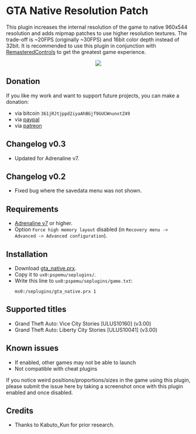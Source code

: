 # GTA Native Resolution Patch

This plugin increases the internal resolution of the game to native 960x544 resolution and adds mipmap patches to use higher resolution textures. The trade-off is ~20FPS (originally ~30FPS) and 16bit color depth instead of 32bit. It is recommended to use this plugin in conjunction with [RemasteredControls](https://github.com/TheOfficialFloW/RemasteredControls) to get the greatest game experience.

<p align="center">
  <img src="https://github.com/TheOfficialFloW/GTANativeResolution/blob/master/screenshot.png">
</p>

## Donation

If you like my work and want to support future projects, you can make a donation:

- via bitcoin `361jRJtjppd2iyaAhBGjf9GUCWnunxtZ49`
- via [paypal](https://www.paypal.me/flowsupport/20)
- via [patreon](https://www.patreon.com/TheOfficialFloW)

## Changelog v0.3
- Updated for Adrenaline v7.

## Changelog v0.2
- Fixed bug where the savedata menu was not shown.

## Requirements

- [Adrenaline v7](https://github.com/TheOfficialFloW/Adrenaline) or higher.
- Option `Force high memory layout` disabled (in `Recovery menu -> Advanced -> Advanced configuration`).

## Installation

- Download [gta_native.prx](https://github.com/TheOfficialFloW/GTANativeResolution/releases/download/v0.3/gta_native.prx).
- Copy it to `ux0:pspemu/seplugins/`.
- Write this line to `ux0:pspemu/seplugins/game.txt`:
  ```
  ms0:/seplugins/gta_native.prx 1
  ```

## Supported titles

- Grand Theft Auto: Vice City Stories [ULUS10160] (v3.00)
- Grand Theft Auto: Liberty City Stories [ULUS10041] (v3.00)

## Known issues

- If enabled, other games may not be able to launch
- Not compatible with cheat plugins

If you notice weird positions/proportions/sizes in the game using this plugin, please submit the issue here by taking a screenshot once with this plugin enabled and once disabled.

## Credits

- Thanks to Kabuto_Kun for prior research.
